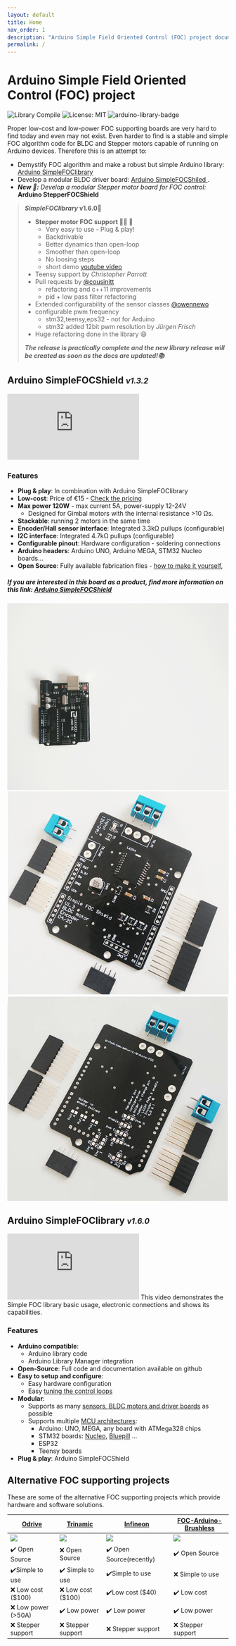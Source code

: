 ```yaml
---
layout: default
title: Home
nav_order: 1
description: "Arduino Simple Field Oriented Control (FOC) project documentation."
permalink: /
---
```

# Arduino Simple Field Oriented Control (FOC) project

![Library Compile](https://github.com/simplefoc/Arduino-FOC/workflows/Library%20Compile/badge.svg)
![License: MIT](https://img.shields.io/badge/License-MIT-yellow.svg)
![arduino-library-badge](https://www.ardu-badge.com/badge/Simple%20FOC.svg?)


Proper low-cost and low-power FOC supporting boards are very hard to find today and even may not exist. Even harder to find is a stable and simple FOC algorithm code for BLDC and Stepper motors capable of running on Arduino devices. 
Therefore this is an attempt to: 
- Demystify FOC algorithm and make a robust but simple Arduino library: [Arduino <span class="simple">Simple<span class="foc">FOC</span>library</span> ](#arduino-simplefoclibrary-v160)
- Develop a modular BLDC driver board: [Arduino <span class="simple">Simple<span class="foc">FOC</span>Shiled</span> ](arduino_simplefoc_shield_showcase).
- ***New 📢:** Develop a modular Stepper motor board for FOC control:* <b>Arduino <span class="simple">Stepper<span class="foc">FOC</span>Shield</span></b>

<blockquote class="info"><p><strong><em>SimpleFOClibrary</em> v1.6.0📢</strong><br></p>
<ul>
<li><strong>Stepper motor FOC support 🎨🎉 🎊</strong>
    <ul>
      <li>Very easy to use - Plug & play!</li>
      <li>Backdrivable</li>
      <li>Better dynamics than open-loop</li>
      <li>Smoother than open-loop</li>
      <li>No loosing steps</li>
      <li>short demo <a href="https://youtu.be/w_yIY0eXM5E">youtube video</a></li>
    </ul>
</li>
<li>Teensy support by <em>Christopher Parrott</em> <br></li>
<li>Pull requests by <a href="https://github.com/cousinitt">@cousinitt</a>
  <ul><li>refactoring and c++11 improvements</li>
  <li>pid + low pass filter refactoring</li>
  </ul>
</li>
<li>Extended configurability of the sensor classes <a href="https://github.com/owennewo">@owennewo</a></li>
<li>configurable pwm frequency
  <ul>
  <li>stm32,teensy,eps32 - not for Arduino</li>
  <li>stm32 added 12bit pwm resolution by <em>Jürgen Frisch</em></li>
  </ul>
</li>
<li>Huge refactoring done in the library 😄</li>
</ul>
<p><strong><em>The release is practically complete and the new library release will be created as soon as the docs are updated!📚</em></strong></p>
</blockquote>

## Arduino <span class="simple">Simple<span class="foc">FOC</span>Shield</span> <i><small>v1.3.2</small></i>
<iframe class="youtube"  src="https://www.youtube.com/embed/G5pbo0C6ujE" frameborder="0" allow="accelerometer; autoplay; encrypted-media; gyroscope; picture-in-picture" allowfullscreen></iframe>

### Features
- **Plug & play**: In combination with Arduino <span class="simple">Simple<span class="foc">FOC</span>library</span> 
- **Low-cost**: Price of €15 - [Check the pricing](https://www.simplefoc.com/simplefoc_shield_product) 
- **Max power 120W** - max current 5A, power-supply 12-24V
   - Designed for Gimbal motors with the internal resistance >10 Ωs. 
- **Stackable**: running 2 motors in the same time
- **Encoder/Hall sensor interface**: Integrated 3.3kΩ pullups (configurable)
- **I2C interface**: Integrated 4.7kΩ pullups (configurable)
- **Configurable pinout**: Hardware configuration - soldering connections
- **Arduino headers**: Arduino UNO, Arduino MEGA, STM32 Nucleo boards...
- **Open Source**: Fully available fabrication files - [how to make it yourself](arduino_simplefoc_shield_fabrication), 

##### If you are interested in this board as a product, find more information on this link: [Arduino <span class="simple">Simple<span class="foc">FOC</span>Shield</span>](https://simplefoc.com/simplefoc_shield_product)

<p><img src="extras/Images/simple_foc_shield_v13_small.gif" class="img200" ><img src="extras/Images/shield_to_v13.jpg" class="img200 img_half" ><img src="extras/Images/shield_bo_v13.jpg" class="img200 img_half" ></p>

## Arduino <span class="simple">Simple<span class="foc">FOC</span>library</span> <i><small>v1.6.0</small></i>
<iframe class="youtube"  src="https://www.youtube.com/embed/Y5kLeqTc6Zk" frameborder="0" allow="accelerometer; autoplay; encrypted-media; gyroscope; picture-in-picture" allowfullscreen></iframe>
This video demonstrates the Simple FOC library basic usage, electronic connections and shows its capabilities.

### Features
- **Arduino compatible**: 
   - Arduino library code
  - Arduino Library Manager integration
- **Open-Source**: Full code and documentation available on github
- **Easy to setup and configure**: 
  - Easy hardware configuration
  - Easy [tuning the control loops](motion_control)
- **Modular**:
  - Supports as many [sensors,  BLDC motors  and  driver boards](supported_hardware) as possible
  - Supports multiple [MCU architectures](microcontrollers):
     - Arduino: UNO, MEGA, any board with ATMega328 chips
     - STM32 boards: [Nucleo](https://www.st.com/en/evaluation-tools/stm32-nucleo-boards.html), [Bluepill](https://stm32-base.org/boards/STM32F103C8T6-Blue-Pill.html) ...
     - ESP32
     - Teensy boards
- **Plug & play**: Arduino <span class="simple">Simple<span class="foc">FOC</span>Shield</span> 


## Alternative FOC supporting projects
These are some of the alternative FOC supporting projects which provide hardware and software solutions. 

<a href="https://odriverobotics.com/" >Odrive</a> | <a href="https://www.youtube.com/watch?v=g2BHEdvW9bU">Trinamic</a> | <a href="https://www.infineon.com/cms/en/product/evaluation-boards/bldc_shield_tle9879/" >Infineon</a> | <a href="https://github.com/gouldpa/FOC-Arduino-Brushless">FOC-Arduino-Brushless</a>
------------ | ------------- | ------------ | -------------
<img src="https://static1.squarespace.com/static/58aff26de4fcb53b5efd2f02/t/5c2c766921c67c143049cbd3/1546417803031/?format=1200w" style="width:100%;max-width:250px"  > | <img src="https://i3.ytimg.com/vi/g2BHEdvW9bU/maxresdefault.jpg" style="width:100%;max-width:250px"  > | <img src="https://www.infineon.com/export/sites/default/_images/product/evaluation-boards/BLDC_Motor_Shild_with_TLE9879QXA40.jpg_1711722916.jpg" style="width:100%;max-width:250px"  >| <img src="https://hackster.imgix.net/uploads/attachments/998086/dev_kit_89eygMekks.jpg?auto=compress%2Cformat&w=1280&h=960&fit=max" style="width:100%;max-width:250px"  >
✔️ Open Source | ❌ Open Source | ✔️ Open Source(recently) | ✔️ Open Source
✔️Simple to use | ✔️ Simple to use | ✔️Simple to use | ❌ Simple to use
❌ Low cost ($100) | ❌ Low cost ($100) | ✔️Low cost ($40) | ✔️ Low cost
❌ Low power (>50A) | ✔️ Low power  | ✔️  Low power | ✔️ Low power
❌ Stepper support | ❌ Stepper support | ❌ Stepper support | ❌ Stepper support